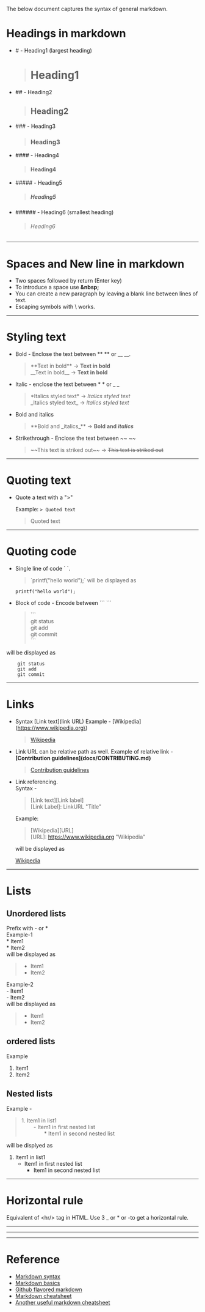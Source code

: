 
The below document captures the syntax of general markdown.

# Headings in markdown
* \# - Heading1 (largest heading)
    > # Heading1

* \#\# - Heading2
    > ## Heading2

* \#\#\# - Heading3
    > ### Heading3

* \#\#\#\# - Heading4
    > #### Heading4

* \#\#\#\#\# - Heading5
    > ##### Heading5

* \#\#\#\#\#\# - Heading6 (smallest heading)
    > ###### Heading6

---

# Spaces and New line in markdown
* Two spaces followed by return (Enter key)
* To introduce a space use **\&nbsp;**
* You can create a new paragraph by leaving a blank line between lines of text.
* Escaping symbols with \ works.

---

# Styling text 
* Bold - Enclose the text between \*\* \*\* or \_\_ \_\_.
    >\*\*Text in bold\*\*   ->  **Text in bold**  
    >\_\_Text in bold\_\_   ->    __Text in bold__

* Italic - enclose the text between \* \* or \_ \_
    >\*Italics styled text\* ->  *Italics styled text*  
    >\_Italics styled text\_  ->  _Italics styled text_

* Bold and italics
  >\*\*Bold and \_italics\_\*\*    ->   **Bold and _italics_**

* Strikethrough - Enclose the text between \~\~ \~\~
  >\~\~This text is striked out\~\~    ->   ~~This text is striked out~~ 

---

# Quoting text
* Quote a text with a ">"

    Example: `> Quoted text`
    > Quoted text


---


# Quoting code
* Single line of code \` \`.   
  > \`printf("hello world");\` will be displayed as  
  
    `printf("hello world");`

* Block of code - Encode between \`\`\` \`\`\`
    > \`\`\`  
    git status  
    git add  
    git commit  
    \`\`\`  

will be displayed as  

```     
    git status  
    git add   
    git commit
```

---


# Links
* Syntax \[Link text\]\(link URL\)
Example - \[Wikipedia\]\(https://www.wikipedia.org\)  
    > [Wikipedia](https://www.wikipedia.org)

* Link URL can be relative path as well.
Example of relative link - **\[Contribution guidelines\]\(docs/CONTRIBUTING.md\)**
    > [Contribution guidelines](docs/CONTRIBUTING.md)

* Link referencing.  
  Syntax - 
  > \[Link text\]\[Link label\]  
  > \[Link Label\]: LinkURL "Title"

  Example:
  > \[Wikipedia\]\[URL\]  
  > \[URL\]: https://www.wikipedia.org "Wikipedia"  

  will be displayed as  

    [Wikipedia][URL]

    [URL]: https://www.wikipedia.org


---

# Lists

## Unordered lists
Prefix with \- or \*  
Example-1  
\* Item1  
\* Item2  
will be displayed as
>* Item1 
>* Item2

Example-2  
\- Item1  
\- Item2  
will be displayed as

> - Item1
> - Item2

## ordered lists
Example  
1. Item1
2. Item2

## Nested lists
Example -  
> 1\. Item1 in list1  
> &nbsp; &nbsp; &nbsp; &nbsp; \- Item1 in first nested list  
> &nbsp; &nbsp; &nbsp; &nbsp; &nbsp; &nbsp; &nbsp; &nbsp;\* Item1 in second nested list  

will be displyed as

1. Item1 in list1
   - Item1 in first nested list
      * Item1 in second nested list


---


# Horizontal rule
Equivalent of \<hr/> tag in HTML. Use 3 \_ or \* or \-to get a horizontal rule.

***
---
___  


# Reference
* [Markdown syntax](https://daringfireball.net/projects/markdown/syntax)
* [Markdown basics](https://help.github.com/en/articles/basic-writing-and-formatting-syntax)
* [Github flavored markdown](https://github.github.com/gfm/)
* [Markdown cheatsheet](https://github.com/adam-p/markdown-here/wiki/Markdown-Cheatsheet)
* [Another useful markdown cheatsheet](https://developers.datenstrom.se/help/markdown-cheat-sheet)
